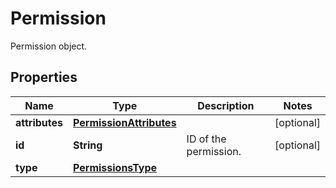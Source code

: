 

# Permission

Permission object.
## Properties

Name | Type | Description | Notes
------------ | ------------- | ------------- | -------------
**attributes** | [**PermissionAttributes**](PermissionAttributes.md) |  |  [optional]
**id** | **String** | ID of the permission. |  [optional]
**type** | [**PermissionsType**](PermissionsType.md) |  | 




